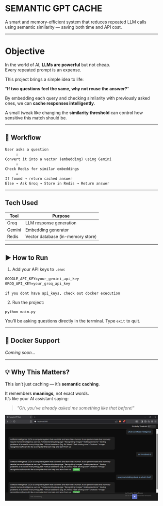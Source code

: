
# SEMANTIC GPT CACHE

A smart and memory-efficient system that reduces repeated LLM calls using semantic similarity — saving both time and API cost.

---

# Objective

In the world of AI, **LLMs are powerful** but not cheap.  
Every repeated prompt is an expense.

This project brings a simple idea to life:

 "**If two questions feel the same, why not reuse the answer?**"

By embedding each query and checking similarity with previously asked ones, we can **cache responses intelligently**.

A small tweak like changing the **similarity threshold** can control how sensitive this match should be.

---

## 🔄 Workflow

```
User asks a question
     ↓
Convert it into a vector (embedding) using Gemini
     ↓
Check Redis for similar embeddings
     ↓
If found → return cached answer
Else → Ask Groq → Store in Redis → Return answer
```

---

##  Tech Used

| Tool     | Purpose                  |
|----------|---------------------------|
| Groq   | LLM response generation |
| Gemini | Embedding generator      |
| Redis  | Vector database (in-memory store) |

---

## ▶️ How to Run

1. Add your API keys to `.env`:
```
GOOGLE_API_KEY=your_gemini_api_key
GROQ_API_KEY=your_groq_api_key

if you dont have api_keys, check out docker execution
```

2. Run the project:
```
python main.py

```

You’ll be asking questions directly in the terminal. Type `exit` to quit.

---

## 🐳 Docker Support

_Coming soon..._

---

## 💡 Why This Matters?

This isn’t just caching — it’s **semantic caching**.

It remembers **meanings**, not exact words.  
It’s like your AI assistant saying:  
> _"Oh, you've already asked me something like that before!"_


![alt text](image.png)